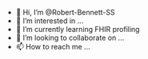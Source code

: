 - 👋 Hi, I’m @Robert-Bennett-SS
- 👀 I’m interested in ...
- 🌱 I’m currently learning FHIR profiling
- 💞️ I’m looking to collaborate on ...
- 📫 How to reach me ...

<!---
Robert-Bennett-SS/Robert-Bennett-SS is a ✨ special ✨ repository because its `README.md` (this file) appears on your GitHub profile.
You can click the Preview link to take a look at your changes.
--->
